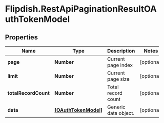 # Flipdish.RestApiPaginationResultOAuthTokenModel

## Properties
Name | Type | Description | Notes
------------ | ------------- | ------------- | -------------
**page** | **Number** | Current page index | [optional] 
**limit** | **Number** | Current page size | [optional] 
**totalRecordCount** | **Number** | Total record count | [optional] 
**data** | [**[OAuthTokenModel]**](OAuthTokenModel.md) | Generic data object. | [optional] 


